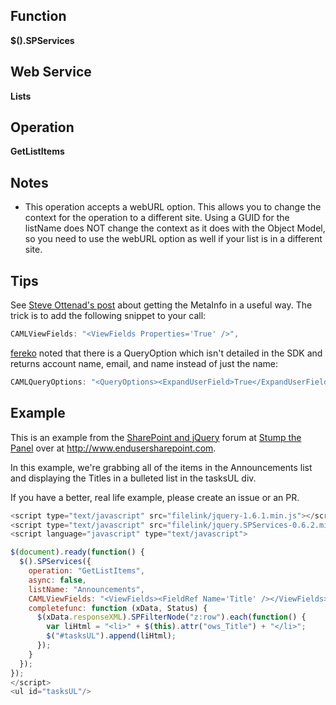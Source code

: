 ## Function

**$().SPServices**

## Web Service

**Lists**

## Operation

**GetListItems**

## Notes

* This operation accepts a webURL option. This allows you to change the context for the operation to a different site. Using a GUID for the listName does NOT change the context as it does with the Object Model, so you need to use the webURL option as well if your list is in a different site.

## Tips  

See  [Steve Ottenad's post](http://labs.steveottenad.com/getting-ows_metainfo-with-spservices/) about getting the MetaInfo in a useful way. The trick is to add the following snippet to your call:

```javascript
CAMLViewFields: "<ViewFields Properties='True' />",
```

[fereko](http://www.codeplex.com/site/users/view/fereko) noted that there is a QueryOption which isn't detailed in the SDK and returns account name, email, and name instead of just the name:

```javascript
CAMLQueryOptions: "<QueryOptions><ExpandUserField>True</ExpandUserField></QueryOptions>"
```

## Example

This is an example from the [SharePoint and jQuery](http://www.endusersharepoint.com/STP/viewtopic.php?f=13&t=937&p=4337#p4337) forum at [Stump the Panel](http://www.endusersharepoint.com/STP) over at http://www.endusersharepoint.com.

In this example, we're grabbing all of the items in the Announcements list and displaying the Titles in a bulleted list in the tasksUL div.

If you have a better, real life example, please create an issue or an PR.

```javascript
<script type="text/javascript" src="filelink/jquery-1.6.1.min.js"></script>
<script type="text/javascript" src="filelink/jquery.SPServices-0.6.2.min.js"></script>
<script language="javascript" type="text/javascript">

$(document).ready(function() {
  $().SPServices({
    operation: "GetListItems",
    async: false,
    listName: "Announcements",
    CAMLViewFields: "<ViewFields><FieldRef Name='Title' /></ViewFields>",
    completefunc: function (xData, Status) {
      $(xData.responseXML).SPFilterNode("z:row").each(function() {
        var liHtml = "<li>" + $(this).attr("ows_Title") + "</li>";
        $("#tasksUL").append(liHtml);
      });
    }
  });
});
</script>
<ul id="tasksUL"/>
```